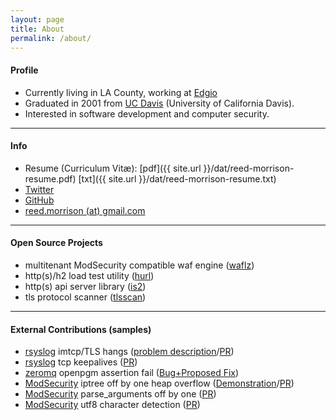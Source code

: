 ```yaml
---
layout: page
title: About
permalink: /about/
---
```


#### Profile

- Currently living in LA County, working at [Edgio](https://edg.io)
- Graduated in 2001 from [UC Davis](https://www.ucdavis.edu/) (University of California Davis).
- Interested in software development and computer security.

---

#### Info

- Resume (Curriculum Vitæ): [pdf]({{ site.url }}/dat/reed-morrison-resume.pdf) [txt]({{ site.url }}/dat/reed-morrison-resume.txt)
- [Twitter](https://twitter.com/tinselcity1)
- [GitHub](https://github.com/tinselcity)
- [reed.morrison (at) gmail.com](mailto:reed.morrison@gmail.com)

---

#### Open Source Projects

- multitenant ModSecurity compatible waf engine ([waflz](https://github.com/edgioinc/waflz))
- http(s)/h2 load test utility ([hurl](https://github.com/edgioinc/hurl))
- http(s) api server library ([is2](https://github.com/edgioinc/is2))
- tls protocol scanner ([tlsscan](https://github.com/edgioinc/tlsscan))

---

#### External Contributions (samples)
- [rsyslog](https://github.com/rsyslog/rsyslog) imtcp/TLS hangs ([problem description](https://github.com/rsyslog/rsyslog/issues/318#issuecomment-132843434)/[PR](https://github.com/rsyslog/rsyslog/pull/494))
- [rsyslog](https://github.com/rsyslog/rsyslog) tcp keepalives ([PR](https://github.com/rsyslog/rsyslog/pull/175))
- [zeromq](http://zeromq.org/) openpgm assertion fail ([Bug+Proposed Fix](https://zeromq.jira.com/browse/LIBZMQ-296))
- [ModSecurity](https://github.com/SpiderLabs/ModSecurity) iptree off by one heap overflow ([Demonstration](https://github.com/tinselcity/experiments/tree/master/modsecurity/ip_tree_bug)/[PR](https://github.com/SpiderLabs/ModSecurity/issues/1793))
- [ModSecurity](https://github.com/SpiderLabs/ModSecurity) parse_arguments off by one ([PR](https://github.com/SpiderLabs/ModSecurity/issues/1799))
- [ModSecurity](https://github.com/SpiderLabs/ModSecurity) utf8 character detection ([PR](https://github.com/SpiderLabs/ModSecurity/issues/1794))


